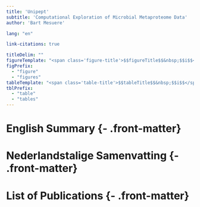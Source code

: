 ```yaml
---
title: 'Unipept'
subtitle: 'Computational Exploration of Microbial Metaproteome Data'
author: 'Bart Mesuere'

lang: "en"

link-citations: true

titleDelim: ""
figureTemplate: "<span class='figure-title'>$$figureTitle$$&nbsp;$$i$$</span> $$t$$"
figPrefix:
  - "figure"
  - "figures"
tableTemplate: "<span class='table-title'>$$tableTitle$$&nbsp;$$i$$</span> $$t$$"
tblPrefix:
  - "table"
  - "tables"
---
```

# English Summary {- .front-matter}
# Nederlandstalige Samenvatting {- .front-matter}
# List of Publications {- .front-matter}
